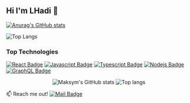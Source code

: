 ## Hi I'm LHadi  👋

[![Anurag's GitHub stats](https://github-readme-stats.vercel.app/api?username=Lhadidib07)](https://github.com/anuraghazra/github-readme-stats)

![Top Langs](https://github-readme-stats.vercel.app/api/top-langs/?username=Lhadidib07&layout=compact)

### Top Technologies

[![React Badge](https://img.shields.io/badge/-React-61DBFB?style=for-the-badge&labelColor=black&logo=react&logoColor=61DBFB)](#) [![Javascript Badge](https://img.shields.io/badge/-Javascript-F0DB4F?style=for-the-badge&labelColor=black&logo=javascript&logoColor=F0DB4F)](#) [![Typescript Badge](https://img.shields.io/badge/-Typescript-007acc?style=for-the-badge&labelColor=black&logo=typescript&logoColor=007acc)](#) [![Nodejs Badge](https://img.shields.io/badge/-Nodejs-3C873A?style=for-the-badge&labelColor=black&logo=node.js&logoColor=3C873A)](#) [![GraphQL Badge](https://img.shields.io/badge/-GraphQl-e535ab?style=for-the-badge&labelColor=black&logo=node.js&logoColor=e535ab)](#)


<div align="center">
  <img alt="Maksym's GitHub stats" src="https://github-readme-stats.vercel.app/api?username=Lhadidib07&show_icons=true&theme=transparent"/>
  <img alt="Top langs" src="https://github-readme-stats.vercel.app/api/top-langs/?username=Lhadidib07&layout=compact&&langs_count=8"/>
</div>


:mailbox: Reach me out!
[![Mail Badge](https://img.shields.io/badge/-Maksym_Rudnyi-c0392b?style=flat&labelColor=c0392b&logo=gmail&logoColor=white)](mailto:lhadi-dib@outlook.com)
